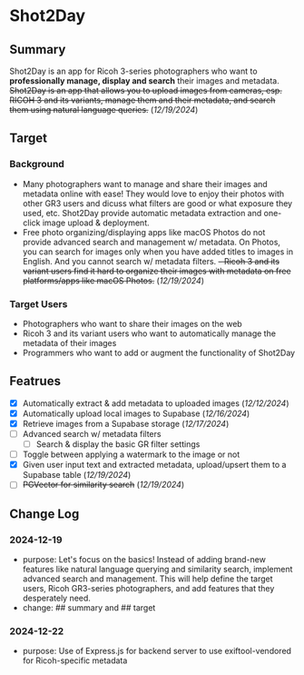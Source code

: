 # Shot2Day

## Summary

Shot2Day is an app for Ricoh 3-series photographers who want to **professionally manage, display and search** their images and metadata.
~~Shot2Day is an app that allows you to upload images from cameras, esp. RICOH 3 and its variants, manage them and their metadata, and search them using natural language queries.~~ (_12/19/2024_)

## Target

### Background

- Many photographers want to manage and share their images and metadata online with ease! They would love to enjoy their photos with other GR3 users and dicuss what filters are good or what exposure they used, etc. Shot2Day provide automatic metadata extraction and one-click image upload & deployment.
- Free photo organizing/displaying apps like macOS Photos do not provide advanced search and management w/ metadata. On Photos, you can search for images only when you have added titles to images in English. And you cannot search w/ metadata filters.
  ~~- Ricoh 3 and its variant users find it hard to organize their images with metadata on free platforms/apps like macOS Photos.~~ (_12/19/2024_)

### Target Users

- Photographers who want to share their images on the web
- Ricoh 3 and its variant users who want to automatically manage the metadata of their images
- Programmers who want to add or augment the functionality of Shot2Day

## Featrues

- [x] Automatically extract & add metadata to uploaded images (_12/12/2024_)
- [x] Automatically upload local images to Supabase (_12/16/2024_)
- [x] Retrieve images from a Supabase storage (_12/17/2024_)
- [ ] Advanced search w/ metadata filters
  - [ ] Search & display the basic GR filter settings
- [ ] Toggle between applying a watermark to the image or not
- [x] Given user input text and extracted metadata, upload/upsert them to a Supabase table (_12/19/2024_)
- [ ] ~~PGVector for similarity search~~ (_12/19/2024_)

## Change Log

### 2024-12-19

- purpose: Let's focus on the basics! Instead of adding brand-new features like natural language querying and similarity search, implement advanced search and management. This will help define the target users, Ricoh GR3-series photographers, and add features that they desperately need.
- change: ## summary and ## target

### 2024-12-22

- purpose: Use of Express.js for backend server to use exiftool-vendored for Ricoh-specific metadata
